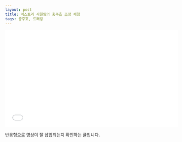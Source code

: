 ```yaml
---
layout: post
title: 넥스트리 사원팀의 충주호 조정 체험
tags: 충주호, 트래킹
---
```

<iframe width="560" height="315" src="//www.youtube.com/embed/xw4aM6O6k9Y" frameborder="0" allowfullscreen></iframe>

반응형으로 영상이 잘 삽입되는지 확인하는 글입니다. 
